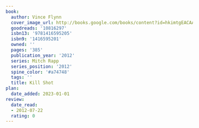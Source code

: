 ```yaml
---
book:
  author: Vince Flynn
  cover_image_url: http://books.google.com/books/content?id=hkimtgEACAAJ&printsec=frontcover&img=1&zoom=1&source=gbs_api
  goodreads: '10816297'
  isbn13: '9781416595205'
  isbn9: '1416595201'
  owned: ''
  pages: '385'
  publication_year: '2012'
  series: Mitch Rapp
  series_position: '2012'
  spine_color: '#a74748'
  tags: ''
  title: Kill Shot
plan:
  date_added: 2023-01-01
review:
  date_read:
  - 2012-07-22
  rating: 0
---
```


